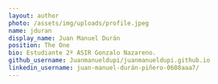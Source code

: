 ```yaml
---
layout: author
photo: /assets/img/uploads/profile.jpeg
name: jduran
display_name: Juan Manuel Durán
position: The One
bio: Estudiante 2º ASIR Gonzalo Nazareno.
github_username: Juanmanueldupi/juanmanueldupi.github.io
linkedin_username: juan-manuel-durán-piñero-0608aaa7/
---
```


